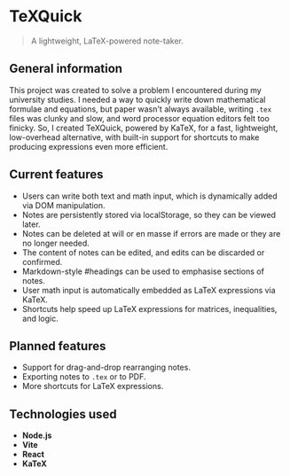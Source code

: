 # TeXQuick
> A lightweight, LaTeX-powered note-taker.

## General information
This project was created to solve a problem I encountered during my university studies. I needed a way to quickly write down mathematical formulae and equations, but paper wasn't always available, writing `.tex` files was clunky and slow, and word processor equation editors felt too finicky. So, I created TeXQuick, powered by KaTeX, for a fast, lightweight, low-overhead alternative, with built-in support for shortcuts to make producing expressions even more efficient.

## Current features
- Users can write both text and math input, which is dynamically added via DOM manipulation.
- Notes are persistently stored via localStorage, so they can be viewed later.
- Notes can be deleted at will or en masse if errors are made or they are no longer needed.
- The content of notes can be edited, and edits can be discarded or confirmed.
- Markdown-style #headings can be used to emphasise sections of notes.
- User math input is automatically embedded as LaTeX expressions via KaTeX.
- Shortcuts help speed up LaTeX expressions for matrices, inequalities, and logic.

## Planned features
- Support for drag-and-drop rearranging notes.
- Exporting notes to `.tex` or to PDF.
- More shortcuts for LaTeX expressions.

## Technologies used
- **Node.js**
- **Vite**
- **React**
- **KaTeX**
